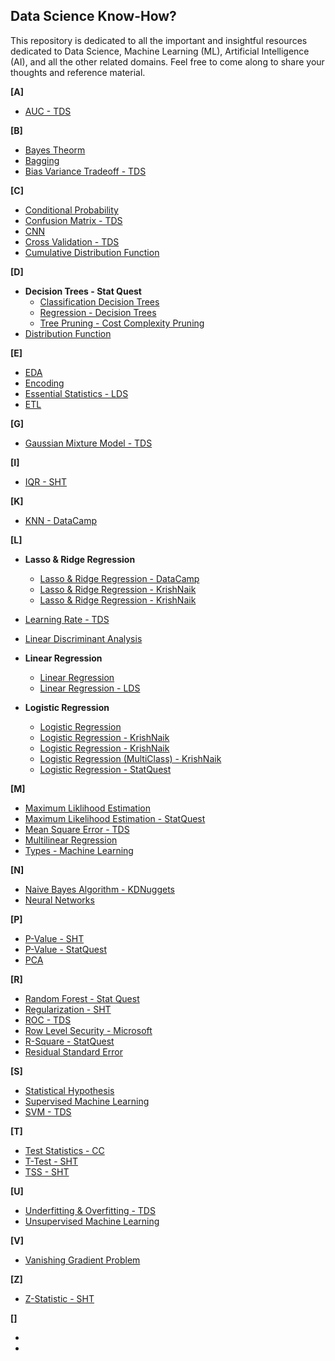 ## Data Science Know-How?
This repository is dedicated to all the important and insightful resources dedicated to Data Science, Machine Learning (ML), Artificial Intelligence (AI), and all the other related domains. Feel free to come along to share your thoughts and reference material.

**[A]**
  - [AUC - TDS](https://towardsdatascience.com/understanding-auc-roc-curve-68b2303cc9c5)

**[B]**
  - [Bayes Theorm](https://www.freecodecamp.org/news/bayes-rule-explained/)
  - [Bagging](https://tinyurl.com/2p9fsjnm)
  - [Bias Variance Tradeoff - TDS](https://towardsdatascience.com/understanding-the-bias-variance-tradeoff-165e6942b229)

**[C]**
  - [Conditional Probability](https://www.mathsisfun.com/data/probability-events-conditional.html)
  - [Confusion Matrix - TDS](https://towardsdatascience.com/understanding-confusion-matrix-a9ad42dcfd62)
  - [CNN]()
  - [Cross Validation - TDS](https://towardsdatascience.com/what-is-cross-validation-60c01f9d9e75)
  - [Cumulative Distribution Function]()

**[D]**
  - **Decision Trees - Stat Quest**
    - [Classification Decision Trees](https://www.youtube.com/watch?v=_L39rN6gz7Y)
    - [Regression - Decision Trees](https://www.youtube.com/watch?v=g9c66TUylZ4)
    - [Tree Pruning - Cost Complexity Pruning](https://www.youtube.com/watch?v=D0efHEJsfHo)
  - [Distribution Function](https://www.analyticsvidhya.com/blog/2021/07/probability-types-of-probability-distribution-functions/)

**[E]**
  - [EDA]()
  - [Encoding]()
  - [Essential Statistics - LDS](https://www.learndatasci.com/tutorials/data-science-statistics-using-python/)
  - [ETL]()

**[G]**
  - [Gaussian Mixture Model - TDS](https://towardsdatascience.com/gaussian-mixture-models-explained-6986aaf5a95)

**[I]**
  - [IQR - SHT](https://www.statisticshowto.com/probability-and-statistics/interquartile-range/)

**[K]**
  - [KNN - DataCamp](https://www.datacamp.com/tutorial/k-nearest-neighbor-classification-scikit-learn)

**[L]**
  - **Lasso & Ridge Regression**
    - [Lasso & Ridge Regression - DataCamp](https://www.datacamp.com/tutorial/tutorial-lasso-ridge-regression)
    - [Lasso & Ridge Regression - KrishNaik](https://www.youtube.com/watch?v=9lRv01HDU0s)
    - [Lasso & Ridge Regression - KrishNaik](https://www.youtube.com/watch?v=vaQxdBEcBzU)
    
  - [Learning Rate - TDS](https://towardsdatascience.com/understanding-learning-rates-and-how-it-improves-performance-in-deep-learning-d0d4059c1c10)
  - [Linear Discriminant Analysis](https://towardsdatascience.com/linear-discriminant-analysis-explained-f88be6c1e00b)
  
  - **Linear Regression**
    - [Linear Regression](https://www.youtube.com/watch?v=zD-zN6VkX-A&list=PLJDUkOtqDm6UeH59-jG31Cma-abXLNse_&index=2)
    - [Linear Regression - LDS](https://www.learndatasci.com/tutorials/predicting-housing-prices-linear-regression-using-python-pandas-statsmodels/)
  
  - **Logistic Regression**
    - [Logistic Regression](https://www.datacamp.com/tutorial/logistic-regression-R)
    - [Logistic Regression - KrishNaik](https://www.youtube.com/watch?v=L_xBe7MbPwk)
    - [Logistic Regression - KrishNaik](https://www.youtube.com/watch?v=uFfsSgQgerw)
    - [Logistic Regression (MultiClass) - KrishNaik](https://www.youtube.com/watch?v=V8fS0T_ktn4)
    - [Logistic Regression - StatQuest](https://www.youtube.com/watch?v=yIYKR4sgzI8&list=PLblh5JKOoLUKxzEP5HA2d-Li7IJkHfXSe)
  
**[M]**
  - [Maximum Liklihood Estimation](https://bit.ly/3JFHxGt)
  - [Maximum Likelihood Estimation - StatQuest](https://www.youtube.com/watch?v=BfKanl1aSG0&list=PLblh5JKOoLUKxzEP5HA2d-Li7IJkHfXSe&index=3)
  - [Mean Square Error - TDS](https://bit.ly/3wSjYmj)
  - [Multilinear Regression]()
  - [Types - Machine Learning](https://shorturl.at/gyCMZ)

**[N]**
  - [Naive Bayes Algorithm - KDNuggets](https://www.kdnuggets.com/2020/06/naive-bayes-algorithm-everything.html)
  - [Neural Networks]()

**[P]**
  - [P-Value - SHT](https://www.statisticshowto.com/probability-and-statistics/statistics-definitions/p-value/)
  - [P-Value - StatQuest](https://www.youtube.com/watch?v=vemZtEM63GY)
  - [PCA]()

**[R]**
  - [Random Forest - Stat Quest]()
  - [Regularization - SHT](https://www.statisticshowto.com/regularization/)
  - [ROC -  TDS](https://towardsdatascience.com/understanding-auc-roc-curve-68b2303cc9c5)
  - [Row Level Security - Microsoft](https://learn.microsoft.com/en-us/power-bi/enterprise/service-admin-rls)
  - [R-Square - StatQuest](https://www.youtube.com/watch?v=xxFYro8QuXA&list=PLblh5JKOoLUKxzEP5HA2d-Li7IJkHfXSe&index=5)
  - [Residual Standard Error]()

**[S]**
  - [Statistical Hypothesis](https://shorturl.at/stwJM)
  - [Supervised Machine Learning]()
  - [SVM - TDS](https://towardsdatascience.com/support-vector-machine-introduction-to-machine-learning-algorithms-934a444fca47)

**[T]**
  - [Test Statistics - CC](https://www.youtube.com/watch?v=QZ7kgmhdIwA)
  - [T-Test - SHT](https://www.statisticshowto.com/probability-and-statistics/t-test/)
  - [TSS - SHT](https://www.statisticshowto.com/residual-sum-squares/)

**[U]**
  - [Underfitting & Overfitting - TDS](https://towardsdatascience.com/overfitting-and-underfitting-principles-ea8964d9c45c)
  - [Unsupervised Machine Learning]()

**[V]**
  - [Vanishing Gradient Problem]()

**[Z]**
  - [Z-Statistic - SHT](https://www.statisticshowto.com/probability-and-statistics/z-score/)

**[]**
  - []()
  - []()
